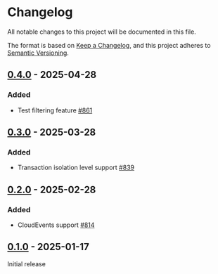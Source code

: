 # Changelog

All notable changes to this project will be documented in this file.

The format is based on [Keep a Changelog](https://keepachangelog.com/en/1.0.0/), and this project adheres
to [Semantic Versioning](https://semver.org/spec/v2.0.0.html).

## [0.4.0] - 2025-04-28

### Added

* Test filtering feature [#861](https://github.com/omnigres/omnigres/pull/861)

## [0.3.0] - 2025-03-28

### Added

* Transaction isolation level support [#839](https://github.com/omnigres/omnigres/pull/839)

## [0.2.0] - 2025-02-28

### Added

* CloudEvents support [#814](https://github.com/omnigres/omnigres/pull/814)

## [0.1.0] - 2025-01-17

Initial release

[Unreleased]: https://github.com/omnigres/omnigres/commits/next/omni_test

[0.1.0]: [https://github.com/omnigres/omnigres/pull/745]

[0.2.0]: [https://github.com/omnigres/omnigres/pull/814]

[0.3.0]: [https://github.com/omnigres/omnigres/pull/839]

[0.4.0]: [https://github.com/omnigres/omnigres/pull/860]
